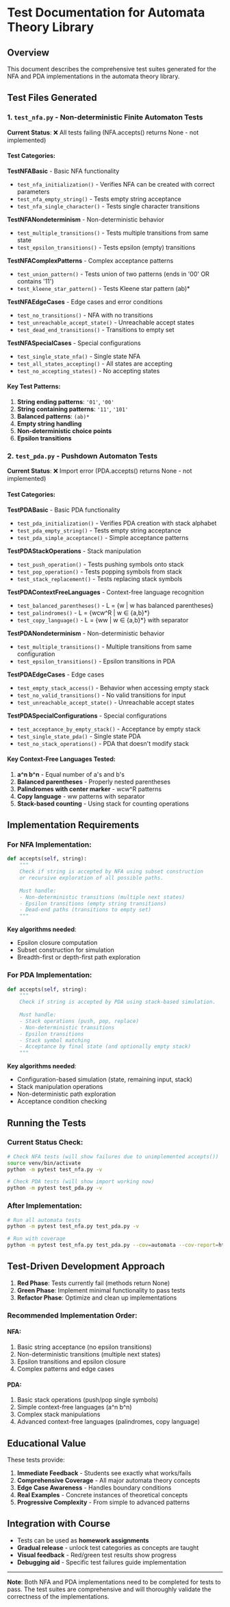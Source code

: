 # Test Documentation for Automata Theory Library

## Overview

This document describes the comprehensive test suites generated for the NFA and PDA implementations in the automata theory library.

## Test Files Generated

### 1. `test_nfa.py` - Non-deterministic Finite Automaton Tests

**Current Status**: ❌ All tests failing (NFA.accepts() returns None - not implemented)

#### Test Categories:

**TestNFABasic** - Basic NFA functionality
- `test_nfa_initialization()` - Verifies NFA can be created with correct parameters
- `test_nfa_empty_string()` - Tests empty string acceptance
- `test_nfa_single_character()` - Tests single character transitions

**TestNFANondeterminism** - Non-deterministic behavior
- `test_multiple_transitions()` - Tests multiple transitions from same state
- `test_epsilon_transitions()` - Tests epsilon (empty) transitions

**TestNFAComplexPatterns** - Complex acceptance patterns
- `test_union_pattern()` - Tests union of two patterns (ends in '00' OR contains '11')
- `test_kleene_star_pattern()` - Tests Kleene star pattern (ab)*

**TestNFAEdgeCases** - Edge cases and error conditions
- `test_no_transitions()` - NFA with no transitions
- `test_unreachable_accept_state()` - Unreachable accept states
- `test_dead_end_transitions()` - Transitions to empty set

**TestNFASpecialCases** - Special configurations
- `test_single_state_nfa()` - Single state NFA
- `test_all_states_accepting()` - All states are accepting
- `test_no_accepting_states()` - No accepting states

#### Key Test Patterns:

1. **String ending patterns**: `'01'`, `'00'`
2. **String containing patterns**: `'11'`, `'101'`
3. **Balanced patterns**: `(ab)*`
4. **Empty string handling**
5. **Non-deterministic choice points**
6. **Epsilon transitions**

### 2. `test_pda.py` - Pushdown Automaton Tests

**Current Status**: ❌ Import error (PDA.accepts() returns None - not implemented)

#### Test Categories:

**TestPDABasic** - Basic PDA functionality
- `test_pda_initialization()` - Verifies PDA creation with stack alphabet
- `test_pda_empty_string()` - Tests empty string acceptance
- `test_pda_simple_acceptance()` - Simple acceptance patterns

**TestPDAStackOperations** - Stack manipulation
- `test_push_operation()` - Tests pushing symbols onto stack
- `test_pop_operation()` - Tests popping symbols from stack
- `test_stack_replacement()` - Tests replacing stack symbols

**TestPDAContextFreeLanguages** - Context-free language recognition
- `test_balanced_parentheses()` - L = {w | w has balanced parentheses}
- `test_palindromes()` - L = {wcw^R | w ∈ {a,b}*}
- `test_copy_language()` - L = {ww | w ∈ {a,b}*} with separator

**TestPDANondeterminism** - Non-deterministic behavior
- `test_multiple_transitions()` - Multiple transitions from same configuration
- `test_epsilon_transitions()` - Epsilon transitions in PDA

**TestPDAEdgeCases** - Edge cases
- `test_empty_stack_access()` - Behavior when accessing empty stack
- `test_no_valid_transitions()` - No valid transitions for input
- `test_unreachable_accept_state()` - Unreachable accept states

**TestPDASpecialConfigurations** - Special configurations
- `test_acceptance_by_empty_stack()` - Acceptance by empty stack
- `test_single_state_pda()` - Single state PDA
- `test_no_stack_operations()` - PDA that doesn't modify stack

#### Key Context-Free Languages Tested:

1. **a^n b^n** - Equal number of a's and b's
2. **Balanced parentheses** - Properly nested parentheses
3. **Palindromes with center marker** - wcw^R patterns
4. **Copy language** - ww patterns with separator
5. **Stack-based counting** - Using stack for counting operations

## Implementation Requirements

### For NFA Implementation:

```python
def accepts(self, string):
    """
    Check if string is accepted by NFA using subset construction
    or recursive exploration of all possible paths.
    
    Must handle:
    - Non-deterministic transitions (multiple next states)
    - Epsilon transitions (empty string transitions)
    - Dead-end paths (transitions to empty set)
    """
```

**Key algorithms needed**:
- Epsilon closure computation
- Subset construction for simulation
- Breadth-first or depth-first path exploration

### For PDA Implementation:

```python
def accepts(self, string):
    """
    Check if string is accepted by PDA using stack-based simulation.
    
    Must handle:
    - Stack operations (push, pop, replace)
    - Non-deterministic transitions
    - Epsilon transitions
    - Stack symbol matching
    - Acceptance by final state (and optionally empty stack)
    """
```

**Key algorithms needed**:
- Configuration-based simulation (state, remaining input, stack)
- Stack manipulation operations
- Non-deterministic path exploration
- Acceptance condition checking

## Running the Tests

### Current Status Check:
```bash
# Check NFA tests (will show failures due to unimplemented accepts())
source venv/bin/activate
python -m pytest test_nfa.py -v

# Check PDA tests (will show import working now)
python -m pytest test_pda.py -v
```

### After Implementation:
```bash
# Run all automata tests
python -m pytest test_nfa.py test_pda.py -v

# Run with coverage
python -m pytest test_nfa.py test_pda.py --cov=automata --cov-report=html
```

## Test-Driven Development Approach

1. **Red Phase**: Tests currently fail (methods return None)
2. **Green Phase**: Implement minimal functionality to pass tests
3. **Refactor Phase**: Optimize and clean up implementations

### Recommended Implementation Order:

#### NFA:
1. Basic string acceptance (no epsilon transitions)
2. Non-deterministic transitions (multiple next states)
3. Epsilon transitions and epsilon closure
4. Complex patterns and edge cases

#### PDA:
1. Basic stack operations (push/pop single symbols)
2. Simple context-free languages (a^n b^n)
3. Complex stack manipulations
4. Advanced context-free languages (palindromes, copy language)

## Educational Value

These tests provide:

1. **Immediate Feedback** - Students see exactly what works/fails
2. **Comprehensive Coverage** - All major automata theory concepts
3. **Edge Case Awareness** - Handles boundary conditions
4. **Real Examples** - Concrete instances of theoretical concepts
5. **Progressive Complexity** - From simple to advanced patterns

## Integration with Course

- Tests can be used as **homework assignments**
- **Gradual release** - unlock test categories as concepts are taught
- **Visual feedback** - Red/green test results show progress
- **Debugging aid** - Specific test failures guide implementation

---

**Note**: Both NFA and PDA implementations need to be completed for tests to pass. The test suites are comprehensive and will thoroughly validate the correctness of the implementations.

